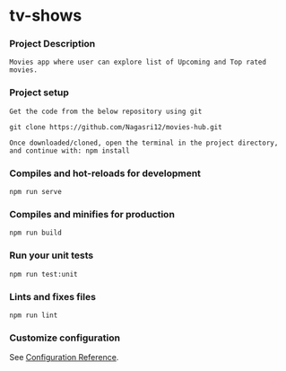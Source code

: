 # tv-shows

### Project Description
```
Movies app where user can explore list of Upcoming and Top rated movies. 
```
### Project setup
```
Get the code from the below repository using git

git clone https://github.com/Nagasri12/movies-hub.git

Once downloaded/cloned, open the terminal in the project directory, and continue with: npm install
```
### Compiles and hot-reloads for development
```
npm run serve
```

### Compiles and minifies for production
```
npm run build
```

### Run your unit tests
```
npm run test:unit
```

### Lints and fixes files
```
npm run lint
```

### Customize configuration
See [Configuration Reference](https://cli.vuejs.org/config/).
